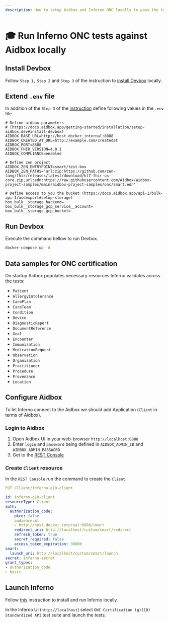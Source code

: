 ```yaml
---
description: How to setup Aidbox and Inferno ONC locally to pass the tests
---
```


# 🎓 Run Inferno ONC tests against Aidbox locally

## Install Devbox

Follow `Step 1,` `Step 2` and `Step 3` of the instruction to [install Devbox](run-inferno-onc-tests-against-aidbox-locally.md#install-devbox) locally.&#x20;

## Extend `.env` file

In addition of the `Step 3` of the [instruction](run-inferno-onc-tests-against-aidbox-locally.md#install-devbox) define following values in the `.env` file.

```
# Define aidbox parameters
# (https://docs.aidbox.app/getting-started/installation/setup-aidbox.dev#install-devbox)
AIDBOX_BASE_URL=http://host.docker.internal:8888
AIDBOX_CREATED_AT_URL=http://example.com/createdat
AIDBOX_PORT=8888
AIDBOX_FHIR_VERSION=4.0.1
AIDBOX_COMPLIANCE=enabled

# Define zen project
AIDBOX_ZEN_ENTRYPOINT=smart/test-box
AIDBOX_ZEN_PATHS='url:zip:https://github.com/zen-lang/fhir/releases/latest/download/hl7-fhir-us-core.zip,url:edn:https://raw.githubusercontent.com/Aidbox/aidbox-project-samples/main/aidbox-project-samples/onc/smart.edn'

# Define access to you the bucket (https://docs.aidbox.app/api-1/bulk-api-1/usdexport#setup-storage)
box_bulk__storage_backend=
box_bulk__storage_gcp_service__account=
box_bulk__storage_gcp_bucket=
```

## Run Devbox

Execute the command bellow to run Devbox.

```bash
docker-compose up -d
```

## Data samples for ONC certification

On startup Aidbox populates necessary resources Inferno validates across the tests:

* `Patient`
* `AllergyIntolerance`
* `CarePlan`
* `CareTeam`
* `Condition`
* `Device`
* `DiagnosticReport`
* `DocumentReference`
* `Goal`
* `Encounter`
* `Immunization`
* `MedicationRequest`
* `Observation`
* `Organization`
* `Practitioner`
* `Procedure`
* `Provenance`
* `Location`

## Configure Aidbox

To let Inferno connect to the Aidbox we should add Application (`Client` in terms of Aidbox).

### Login to Aidbox

1. Open Aidbox UI in your web-browser `http://localhost:8888`
2. Enter `login` and `password` being defined in `AIDBOX_ADMIN_ID` and `AIDBOX_ADMIN_PASSWORD`
3. Get to the [REST Console](../../aidbox-ui/rest-console-1.md)

### Create `Client` resource

In the `REST Console` run the command to create the `Client`.

```yaml
PUT /Client/inferno-g10-client

id: inferno-g10-client
resourceType: Client
auth:
  authorization_code:
    pkce: false
    audience:ml
    - http://host.docker.internal:8888/smart
    redirect_uri: http://localhost/custom/smart/redirect
    refresh_token: true
    secret_required: false
    access_token_expiration: 36000
smart:
  launch_uri: http://localhost/custom/smart/launch
secret: inferno-secret
grant_types:
- authorization_code
- basic
```

## Launch Inferno

Follow [this](https://github.com/onc-healthit/onc-certification-g10-test-kit#local-installation-instruction) instruction to install and run Inferno locally.

In the Inferno UI (`http://localhost`) select `ONC Certification (g)(10) Standardized API` test suite and launch the tests.
